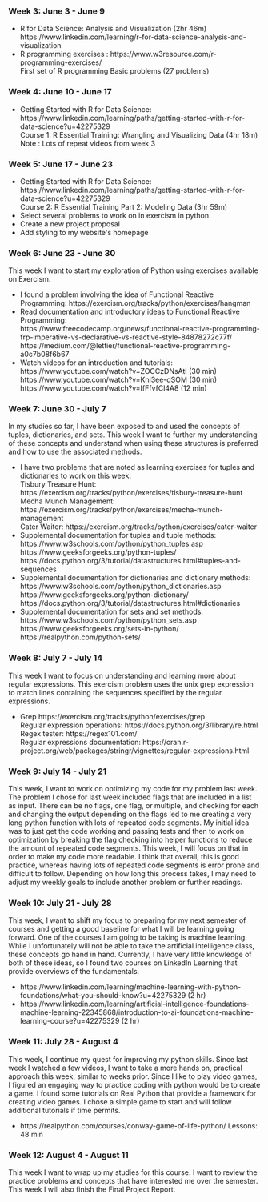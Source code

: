 ### Week 3: June 3 - June 9
<ul> 
    <li> R for Data Science: Analysis and Visualization (2hr 46m) https://www.linkedin.com/learning/r-for-data-science-analysis-and-visualization</li>
    <li> R programming exercises : https://www.w3resource.com/r-programming-exercises/ <br>
        First set of R programming Basic problems (27 problems)
    </li>
</ul>
    
    
### Week 4: June 10 - June 17
<ul>
    <li> Getting Started with R for Data Science: https://www.linkedin.com/learning/paths/getting-started-with-r-for-data-science?u=42275329 <br>
        Course 1: R Essential Training: Wrangling and Visualizing Data (4hr 18m) </li>
        Note : Lots of repeat videos from week 3
</ul>

### Week 5: June 17 - June 23
<ul>
    <li> Getting Started with R for Data Science: https://www.linkedin.com/learning/paths/getting-started-with-r-for-data-science?u=42275329 <br>
        Course 2: R Essential Training Part 2: Modeling Data (3hr 59m) </li>
    <li> Select several problems to work on in exercism in python </li>
    <li> Create a new project proposal</li>
    <li> Add styling to my website's homepage</li>
</ul>

### Week 6: June 23 - June 30
This week I want to start my exploration of Python using exercises available on Exercism. <br>
<ul>
    <li>I found a problem involving the idea of Functional Reactive Programming: https://exercism.org/tracks/python/exercises/hangman</li>
    <li>Read documentation and introductory ideas to Functional Reactive Programming: <br>
        https://www.freecodecamp.org/news/functional-reactive-programming-frp-imperative-vs-declarative-vs-reactive-style-84878272c77f/ <br>
        https://medium.com/@lettier/functional-reactive-programming-a0c7b08f6b67 <br>
    </li>
    <li>Watch videos for an introduction and tutorials: <br>
        https://www.youtube.com/watch?v=ZOCCzDNsAtI (30 min)<br>
        https://www.youtube.com/watch?v=Knl3ee-dSOM (30 min)<br>
        https://www.youtube.com/watch?v=IfFfvfCl4A8 (12 min)<br>  
    </li>
</ul>

### Week 7: June 30 - July 7
In my studies so far, I have been exposed to and used the concepts of tuples, dictionaries, and sets. This week I want to further my understanding of these concepts and understand when using these structures is preferred and how to use the associated methods.
<ul>
    <li>I have two problems that are noted as learning exercises for tuples and dictionaries to work on this week:<br>
    Tisbury Treasure Hunt: https://exercism.org/tracks/python/exercises/tisbury-treasure-hunt<br>
    Mecha Munch Management: https://exercism.org/tracks/python/exercises/mecha-munch-management<br>
    Cater Waiter: https://exercism.org/tracks/python/exercises/cater-waiter <br>
    <li>Supplemental documentation for tuples and tuple methods:<br>
        https://www.w3schools.com/python/python_tuples.asp <br>
        https://www.geeksforgeeks.org/python-tuples/<br>
        https://docs.python.org/3/tutorial/datastructures.html#tuples-and-sequences <br>
    </li>
    <li>Supplemental documentation for dictionaries and dictionary methods:<br>
        https://www.w3schools.com/python/python_dictionaries.asp<br>
        https://www.geeksforgeeks.org/python-dictionary/<br>
        https://docs.python.org/3/tutorial/datastructures.html#dictionaries<br>  
    </li>
    <li>Supplemental documentation for sets and set methods:<br>
        https://www.w3schools.com/python/python_sets.asp<br>
        https://www.geeksforgeeks.org/sets-in-python/<br>
        https://realpython.com/python-sets/<br>
    </li>
</ul>



### Week 8: July 7 - July 14
This week I want to focus on understanding and learning more about regular expressions. This exercism problem uses the unix grep expression to match lines containing the sequences specified by the regular expressions. 
<ul>
    <li> Grep https://exercism.org/tracks/python/exercises/grep </li>
    Regular expression operations: https://docs.python.org/3/library/re.html<br>
    Regex tester: https://regex101.com/ <br>
    Regular expressions documentation: https://cran.r-project.org/web/packages/stringr/vignettes/regular-expressions.html <br>
</ul>



### Week 9: July 14 - July 21
This week, I want to work on optimizing my code for my problem last week. The problem I chose for last week included flags that are included in a list as input. There can be no flags, one flag, or multiple, and checking for each and changing the output depending on the flags led to me creating a very long python function with lots of repeated code segments. My initial idea was to just get the code working and passing tests and then to work on optimization by breaking the flag checking into helper functions to reduce the amount of repeated code segments. This week, I will focus on that in order to make my code more readable. I think that overall, this is good practice, whereas having lots of repeated code segments is error prone and difficult to follow. Depending on how long this process takes, I may need to adjust my weekly goals to include another problem or further readings.<br>
    
 
 
### Week 10: July 21 - July 28
This week, I want to shift my focus to preparing for my next semester of courses and getting a good baseline for what I will be learning going forward. One of the courses I am going to be taking is machine learning. While I unfortunately will not be able to take the artificial intelligence class, these concepts go hand in hand. Currently, I have very little knowledge of both of these ideas, so I found two courses on LinkedIn Learning that provide overviews of the fundamentals.<br>
<ul>
    <li> https://www.linkedin.com/learning/machine-learning-with-python-foundations/what-you-should-know?u=42275329 (2 hr) </li>
    <li> https://www.linkedin.com/learning/artificial-intelligence-foundations-machine-learning-22345868/introduction-to-ai-foundations-machine-learning-course?u=42275329 (2 hr) </li>
</ul>



### Week 11: July 28 - August 4
This week, I continue my quest for improving my python skills. Since last week I watched a few videos, I want to take a more hands on, practical approach this week, similar to weeks prior. Since I like to play video games, I figured an engaging way to practice coding with python would be to create a game. I found some tutorials on Real Python that provide a framework for creating video games. I chose a simple game to start and will follow additional tutorials if time permits. 
<ul>
    <li>
        https://realpython.com/courses/conway-game-of-life-python/ Lessons: 48 min
    </li>
</ul>



### Week 12: August 4 - August 11
This week I want to wrap up my studies for this course. I want to review the practice problems and concepts that have interested me over the semester. This week I will also finish the Final Project Report. <br>


    

    